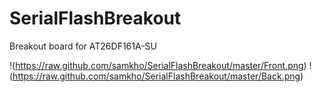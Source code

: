 SerialFlashBreakout
===================

Breakout board for AT26DF161A-SU

!(https://raw.github.com/samkho/SerialFlashBreakout/master/Front.png)
!(https://raw.github.com/samkho/SerialFlashBreakout/master/Back.png)
